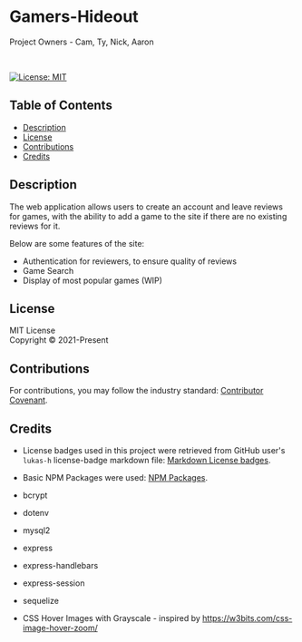 # Gamers-Hideout

Project Owners - Cam, Ty, Nick, Aaron

<br>

[![License: MIT](https://img.shields.io/badge/License-MIT-yellow.svg)](https://choosealicense.com/licenses/mit/)

## Table of Contents
* [Description](#Description)
* [License](#License)
* [Contributions](#Contributions)
* [Credits](#Credits)

## Description
The web application allows users to create an account and leave reviews for games, with the ability to add a game to the site if there are no existing reviews for it.

Below are some features of the site:
- Authentication for reviewers, to ensure quality of reviews
- Game Search
- Display of most popular games (WIP)


## License
MIT License
<br>
Copyright © 2021-Present 
<br>

## Contributions
For contributions, you may follow the industry standard: [Contributor Covenant](https://www.contributor-covenant.org/).
<br>


## Credits

* License badges used in this project were retrieved from GitHub user's `lukas-h` license-badge markdown file: [Markdown License badges](https://gist.github.com/lukas-h/2a5d00690736b4c3a7ba).

* Basic NPM Packages were used: [NPM Packages](https://www.npmjs.com/).

* bcrypt
* dotenv
* mysql2
* express
* express-handlebars
* express-session
* sequelize
* CSS Hover Images with Grayscale - inspired by https://w3bits.com/css-image-hover-zoom/
